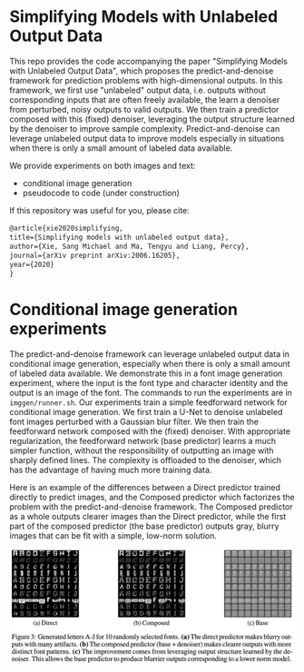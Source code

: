 # Simplifying Models with Unlabeled Output Data

This repo provides the code accompanying the paper "Simplifying Models with Unlabeled Output Data", which proposes the predict-and-denoise framework for prediction problems with high-dimensional outputs. In this framework, we first use "unlabeled" output data, i.e. outputs without corresponding inputs that are often freely available, the learn a denoiser from perturbed, noisy outputs to valid outputs. We then train a predictor composed with this (fixed) denoiser, leveraging the output structure learned by the denoiser to improve sample complexity.
Predict-and-denoise can leverage unlabeled output data to improve models especially in situations when there is only a small amount of labeled data available.

We provide experiments on both images and text:
- conditional image generation
- pseudocode to code (under construction)

If this repository was useful for you, please cite:
```
@article{xie2020simplifying, 
title={Simplifying models with unlabeled output data}, 
author={Xie, Sang Michael and Ma, Tengyu and Liang, Percy},
journal={arXiv preprint arXiv:2006.16205}, 
year={2020} 
}
```

# Conditional image generation experiments

The predict-and-denoise framework can leverage unlabeled output data in conditional image generation, especially when there is only a small amount of labeled data available.  We demonstrate this in a font image generation experiment, where the input is the font type and character identity and the output is an image of the font.
The commands to run the experiments are in `imggen/runner.sh`.
Our experiments train a simple feedforward network for conditional image generation. We first train a U-Net to denoise unlabeled font images perturbed with a Gaussian blur filter. We then train the feedforward network composed with the (fixed) denoiser. With appropriate regularization, the feedforward network (base predictor) learns a much simpler function, without the responsibility of outputting an image with sharply defined lines. The complexity is offloaded to the denoiser, which has the advantage of having much more training data.

Here is an example of the differences between a Direct predictor trained directly to predict images, and the Composed predictor which factorizes the problem with the predict-and-denoise framework. The Composed predictor as a whole outputs clearer images than the Direct predictor, while the first part of the composed predictor (the base predictor) outputs gray, blurry images that can be fit with a simple, low-norm solution.

![font generation](imggen/font-generation.png)

